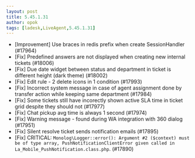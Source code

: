 ```yaml
---
layout: post
title: 5.45.1.31
author: opok
tags: [ladesk,LiveAgent,5.45.1.31]
---
```

- [Improvement] Use braces in redis prefix when create SessionHandler (#17964)
- [Fix] Predefined answers are not displayed when creating new internal tickets (#18006)
- [Fix] Due date widget between status and department in ticket is different height (dark theme) (#18002)
- [Fix] Edit rule - 2 delete icons in 1 condition (#17993)
- [Fix] Incorrect system message in case of agent assignment done by transfer action while keeping same department (#17984)
- [Fix] Some tickets still have incorectly shown active SLA time in ticket grid despite they should not (#17977)
- [Fix] Chat pickup avg time is always 1 second (#17974)
- [Fix] Warning message - found during WA integration with 360 dialog (#17951)
- [Fix] Silent resolve ticket sends notification emails (#17895)
- [Fix] CRITICAL: `Monolog\Logger::error(): Argument #2 ($context) must be of type array, PushNotificationClientError given called in La_Mobile_PushNotification.class.php`. (#17890)
